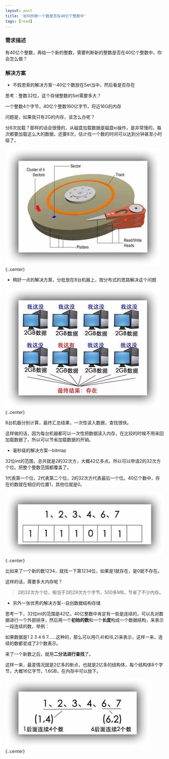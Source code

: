 ```yaml
---
layout: post
title: '如何判断一个数是否在40亿个整数中'
tags: [read]
---
```


### 需求描述

有40亿个整数，再给一个新的整数，需要判断新的整数是否在40亿个整数中，你会怎么做？

### 解决方案

- 不假思索的解决方案--40亿个数放在Set当中，然后看是否存在

思考：整数32位，这个存储整数的Set需要多大？

一个整数4个字节，40亿个整数160亿字节，将近16G的内存

问题是，如果我只有2G的内存，该怎么办呢？

分8次加载？那样的话会很慢的，从磁盘加载数据是磁盘io操作，是非常慢的，每次都要加载这么大的数据，还要8次，估计找一个数的时间可以达到分钟甚至小时级了。

![](../images/findnum1.png){:.center}

- 稍好一点的解决方案，分批放在8台机器上，按分布式的思路解决这个问题

![](../images/findnum2.png){:.center}

8台机器分别计算，最终汇总结果，一次性读入数据，查找很快。

这样做的话，因为每台机器都可以一次性把数据读入内存，在比较的时候不用来回加载数据了，所以可以节省加载数据的开销。

- 毫秒级的解决方案--bitmap

32位int的范围，总共就是2的32次方，大概42亿多点。所以可以申请2的32次方个位。把整个整数范围都覆盖了。

1代表第一个位，2代表第二个位，2的32次方代表最后一个位。40亿个数中，存在的数就在相应的位置1，其他位就是0。

![](../images/findnum3.png){:.center}

比如来了一个新的数1234，就找一下第1234位，如果是1就存在，是0就不存在。

这样的话，需要多大内存呢？

> 2的32次方个位，相当于2的29次方个字节，500多MB，节省了不少内存。

- 另外一张优秀的解决方案--自创数据结构存储

思考一下，32位int的范围是42亿，40亿整数中肯定有一些是连续的，可以先对数据进行一个外部排序，然后用一个**初始的数**和一个**长度**构成一个数据结构，来表示一段连续的数，举例：

如果数据是1 2 3 4 6 7……这种的，那么可以用(1,4)和(6,2)来表示，这样一来，连续的数都变成了2个数表示。

来了一个新数之后，就用**二分法进行查找**了。

这样一来，最差情况就是2亿多的断点，也就是2亿多的结构体，每个结构体8个字节，大概16亿字节，1.6GB，在内存中可以放下。

![](../images/findnum4.png){:.center}

